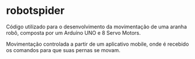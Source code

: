 # robotspider
Código utilizado para o desenvolvimento da movimentação de uma aranha robô, composta por um Arduíno UNO e 8 Servo Motors.

Movimentação controlada a partir de um aplicativo mobile, onde é recebido os comandos para que suas pernas se movam.
